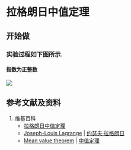 # 拉格朗日中值定理

## 开始做

### 实验过程如下图所示.

#### 指数为正整数

![](/images/微分/微分中值定理和导数的应用/拉格朗日中值定理/1a1.jpg)

## 参考文献及资料

1. 维基百科
	- [拉格朗日中值定理](https://zh.wikipedia.org/wiki/拉格朗日中值定理) 
	- [Joseph-Louis Lagrange](https://en.wikipedia.org/wiki/Joseph-Louis_Lagrange) | [约瑟夫·拉格朗日](https://zh.wikipedia.org/wiki/约瑟夫·拉格朗日) 
	- [Mean value theorem](https://en.wikipedia.org/wiki/Mean_value_theorem) | [中值定理](https://zh.wikipedia.org/wiki/中值定理) 